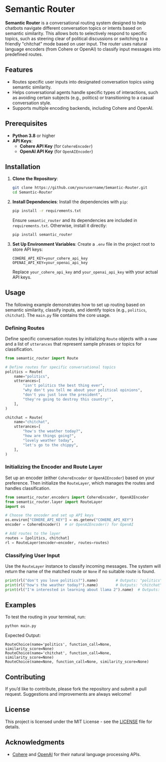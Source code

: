 # Semantic Router

**Semantic Router** is a conversational routing system designed to help chatbots navigate different conversation topics or intents based on semantic similarity. This allows bots to selectively respond to specific topics, such as steering clear of political discussions or switching to a friendly "chitchat" mode based on user input. The router uses natural language encoders (from Cohere or OpenAI) to classify input messages into predefined routes.

## Features

- Routes specific user inputs into designated conversation topics using semantic similarity.
- Helps conversational agents handle specific types of interactions, such as avoiding certain subjects (e.g., politics) or transitioning to a casual conversation style.
- Supports multiple encoding backends, including Cohere and OpenAI.

## Prerequisites

- **Python 3.8** or higher
- **API Keys**:
  - **Cohere API Key** (for `CohereEncoder`)
  - **OpenAI API Key** (for `OpenAIEncoder`)

## Installation

1. **Clone the Repository**:
   ```bash
   git clone https://github.com/yourusername/Semantic-Router.git
   cd Semantic-Router
   ```

2. **Install Dependencies**:
   Install the dependencies with `pip`:
   ```bash
   pip install -r requirements.txt
   ```
   
   Ensure `semantic_router` and its dependencies are included in `requirements.txt`. Otherwise, install it directly:
   ```bash
   pip install semantic_router
   ```

3. **Set Up Environment Variables**:
   Create a `.env` file in the project root to store API keys:
   ```env
   COHERE_API_KEY=your_cohere_api_key
   OPENAI_API_KEY=your_openai_api_key
   ```
   
   Replace `your_cohere_api_key` and `your_openai_api_key` with your actual API keys.

## Usage

The following example demonstrates how to set up routing based on semantic similarity, classify inputs, and identify topics (e.g., `politics`, `chitchat`). The `main.py` file contains the core usage.

### Defining Routes

Define specific conversation routes by initializing `Route` objects with a `name` and a list of `utterances` that represent sample phrases or topics for classification.

```python
from semantic_router import Route

# Define routes for specific conversational topics
politics = Route(
    name="politics",
    utterances=[
        "isn't politics the best thing ever",
        "why don't you tell me about your political opinions",
        "don't you just love the president",
        "they're going to destroy this country!",
    ],
)

chitchat = Route(
    name="chitchat",
    utterances=[
        "how's the weather today?",
        "how are things going?",
        "lovely weather today",
        "let's go to the chippy",
    ],
)
```

### Initializing the Encoder and Route Layer

Set up an encoder (either `CohereEncoder` or `OpenAIEncoder`) based on your preference. Then initialize the `RouteLayer`, which manages the routes and handles classification.

```python
from semantic_router.encoders import CohereEncoder, OpenAIEncoder
from semantic_router.layer import RouteLayer
import os

# Choose the encoder and set up API keys
os.environ["COHERE_API_KEY"] = os.getenv("COHERE_API_KEY")
encoder = CohereEncoder()  # or OpenAIEncoder() for OpenAI

# Add routes to the layer
routes = [politics, chitchat]
rl = RouteLayer(encoder=encoder, routes=routes)
```

### Classifying User Input

Use the `RouteLayer` instance to classify incoming messages. The system will return the name of the matched route or `None` if no suitable route is found.

```python
print(rl("don't you love politics?").name)        # Outputs: "politics"
print(rl("how's the weather today?").name)        # Outputs: "chitchat"
print(rl("I'm interested in learning about llama 2").name)  # Outputs: None
```

## Examples

To test the routing in your terminal, run:

```bash
python main.py
```

Expected Output:
```plaintext
RouteChoice(name='politics', function_call=None, similarity_score=None)
RouteChoice(name='chitchat', function_call=None, similarity_score=None)
RouteChoice(name=None, function_call=None, similarity_score=None)
```

## Contributing

If you’d like to contribute, please fork the repository and submit a pull request. Suggestions and improvements are always welcome!

## License

This project is licensed under the MIT License - see the [LICENSE](LICENSE) file for details.

## Acknowledgments

- [Cohere](https://cohere.ai) and [OpenAI](https://openai.com) for their natural language processing APIs.
